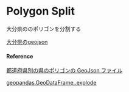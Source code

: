 Polygon Split
===============


大分県ののポリゴンを分割する

[大分県のgeojson](https://github.com/ohwada/World_Countries/blob/main/geojson/japan_prefectures/geojson/ooita.geojson)


#### Reference

[都道府県別の県のポリゴンの GeoJson ファイル](https://github.com/ohwada/World_Countries/tree/main/geojson/japan_prefectures)

[geopandas.GeoDataFrame..explode](https://geopandas.org/en/stable/docs/reference/api/geopandas.GeoDataFrame.explode.html)
